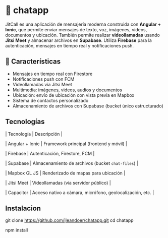 # 💬 chatapp

JitCall es una aplicación de mensajería moderna construida con **Angular + Ionic**, que permite enviar mensajes de texto, voz, imágenes, videos, documentos y ubicación. También permite realizar **videollamadas** usando **Jitsi Meet** y almacenar archivos en **Supabase**. Utiliza **Firebase** para la autenticación, mensajes en tiempo real y notificaciones push.

## 🚀 Características

- Mensajes en tiempo real con Firestore
- Notificaciones push con FCM
- Videollamadas vía Jitsi Meet
- Multimedia: imágenes, videos, audios y documentos
- Ubicación: envío de ubicación con vista previa en Mapbox
- Sistema de contactos personalizado
- Almacenamiento de archivos con Supabase (bucket único estructurado)

## Tecnologías

| Tecnología                   | Descripción |

| Angular + Ionic              | Framework principal (frontend y móvil) |

| Firebase                     | Autenticación, Firestore, FCM |

| Supabase                     | Almacenamiento de archivos (bucket `chat-files`) |

| Mapbox GL JS                 | Renderizado de mapas para ubicación |

| Jitsi Meet                   | Videollamadas (vía servidor público) |

| Capacitor                    | Acceso nativo a cámara, micrófono, geolocalización, etc. |


## Instalacion

git clone https://github.com/jleandoer/chatapp.git
cd chatapp

npm install

